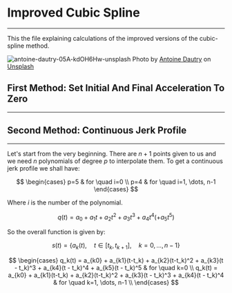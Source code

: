 # Improved Cubic Spline 
------
This the file explaining calculations of the improved versions of the cubic-spline method.

![antoine-dautry-05A-kdOH6Hw-unsplash](https://github.com/ArthasMenethil-A/Delta-Robot-Trajectory-Planning/assets/69509720/c542bfd2-395a-4449-a1b9-7c200ccce1b5)
Photo by <a href="https://unsplash.com/@antoine1003?utm_source=unsplash&utm_medium=referral&utm_content=creditCopyText">Antoine Dautry</a> on <a href="https://unsplash.com/photos/05A-kdOH6Hw?utm_source=unsplash&utm_medium=referral&utm_content=creditCopyText">Unsplash</a>

## First Method: Set Initial And Final Acceleration To Zero
------

## Second Method: Continuous Jerk Profile
------
Let's start from the very beginning. There are $n+1$ points given to us and we need $n$ polynomials of degree $p$ to interpolate them. To get a continuous jerk profile we shall have:

$$
\begin{cases}
  p=5 & for \quad i=0 \\
  p=4 & for \quad i=1, \dots, n-1
\end{cases}
$$

Where $i$ is the number of the polynomial.

$$ q(t) = a_0 + a_1t + a_2t^2 + a_3t^3 + a_4t^4 (+ a_5t^5) $$

So the overall function is given by: 

$$ s(t) = \lbrace a_k(t), \quad t\in [t_k, t_{k+1}], \quad k=0, \dots, n-1\rbrace $$

$$
\begin{cases}
  q_k(t) = a_{k0} + a_{k1}(t-t_k) + a_{k2}(t-t_k)^2 + a_{k3}(t - t_k)^3 + a_{k4}(t - t_k)^4 + a_{k5}(t - t_k)^5 & for \quad k=0 \\ 
  q_k(t) = a_{k0} + a_{k1}(t-t_k) + a_{k2}(t-t_k)^2 + a_{k3}(t - t_k)^3 + a_{k4}(t - t_k)^4 & for \quad k=1, \dots, n-1 \\ 
\end{cases}
$$
